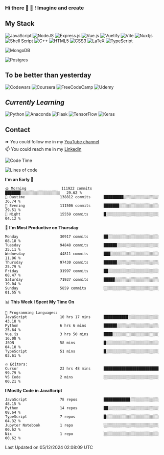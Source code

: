 ### Hi there 👋 🤖 ! Imagine and create

## My Stack
![JavaScript](https://img.shields.io/badge/javascript-%23323330.svg?style=for-the-badge&logo=javascript&logoColor=%23F7DF1E) ![NodeJS](https://img.shields.io/badge/node.js-6DA55F?style=for-the-badge&logo=node.js&logoColor=white) <img alt="Express.js" src="https://img.shields.io/badge/express.js%20-%23404d59.svg?&style=for-the-badge"/> ![Vue.js](https://img.shields.io/badge/vuejs-%2335495e.svg?style=for-the-badge&logo=vuedotjs&logoColor=%234FC08D) ![Vuetify](https://img.shields.io/badge/Vuetify-1867C0?style=for-the-badge&logo=vuetify&logoColor=AEDDFF) ![Vite](https://img.shields.io/badge/vite-%23646CFF.svg?style=for-the-badge&logo=vite&logoColor=white) ![Nuxtjs](https://img.shields.io/badge/Nuxt-002E3B?style=for-the-badge&logo=nuxtdotjs&logoColor=#00DC82) ![Shell Script](https://img.shields.io/badge/shell_script-%23121011.svg?style=for-the-badge&logo=gnu-bash&logoColor=white) ![C++](https://img.shields.io/badge/c++-%2300599C.svg?style=for-the-badge&logo=c%2B%2B&logoColor=white) ![HTML5](https://img.shields.io/badge/html5-%23E34F26.svg?style=for-the-badge&logo=html5&logoColor=white) ![CSS3](https://img.shields.io/badge/css3-%231572B6.svg?style=for-the-badge&logo=css3&logoColor=white) ![LaTeX](https://img.shields.io/badge/latex-%23008080.svg?style=for-the-badge&logo=latex&logoColor=white) ![TypeScript](https://img.shields.io/badge/typescript-%23007ACC.svg?style=for-the-badge&logo=typescript&logoColor=white)
<div>
  <img alt="MongoDB" src ="https://img.shields.io/badge/MongoDB-%234ea94b.svg?&style=for-the-badge&logo=mongodb&logoColor=white"/>
  
  ![Postgres](https://img.shields.io/badge/postgres-%23316192.svg?style=for-the-badge&logo=postgresql&logoColor=white)
</div>

## To be better than yesterday
![Codewars](https://img.shields.io/badge/Codewars-B1361E?style=for-the-badge&logo=codewars&logoColor=grey)
  ![Coursera](https://img.shields.io/badge/Coursera-%230056D2.svg?style=for-the-badge&logo=Coursera&logoColor=white)
  ![FreeCodeCamp](https://img.shields.io/badge/Freecodecamp-%23123.svg?&style=for-the-badge&logo=freecodecamp&logoColor=green)
  ![Udemy](https://img.shields.io/badge/Udemy-A435F0?style=for-the-badge&logo=Udemy&logoColor=white)

## *Currently Learning*
![Python](https://img.shields.io/badge/python-3670A0?style=for-the-badge&logo=python&logoColor=ffdd54) ![Anaconda](https://img.shields.io/badge/Anaconda-%2344A833.svg?style=for-the-badge&logo=anaconda&logoColor=white) 
![Flask](https://img.shields.io/badge/flask-%23000.svg?style=for-the-badge&logo=flask&logoColor=white) ![TensorFlow](https://img.shields.io/badge/TensorFlow-%23FF6F00.svg?style=for-the-badge&logo=TensorFlow&logoColor=white) ![Keras](https://img.shields.io/badge/Keras-%23D00000.svg?style=for-the-badge&logo=Keras&logoColor=white)

## Contact
⏩ You could follow me in my <a href="https://www.youtube.com/c/ViktorJimenezF" target="blank">YouTube channel</a>   <br>
📫 You could reach me in my <a href="https://www.linkedin.com/in/victorjuanjimenez/" target="blank">Linkedin</a>  

<!--START_SECTION:waka-->
![Code Time](http://img.shields.io/badge/Code%20Time-3%2C005%20hrs%2021%20mins-blue)

![Lines of code](https://img.shields.io/badge/From%20Hello%20World%20I%27ve%20Written-542.6%20million%20lines%20of%20code-blue)

**I'm an Early 🐤** 

```text
🌞 Morning                111922 commits      ███████░░░░░░░░░░░░░░░░░░   29.62 % 
🌆 Daytime                138812 commits      █████████░░░░░░░░░░░░░░░░   36.74 % 
🌃 Evening                111506 commits      ███████░░░░░░░░░░░░░░░░░░   29.51 % 
🌙 Night                  15559 commits       █░░░░░░░░░░░░░░░░░░░░░░░░   04.12 % 
```
📅 **I'm Most Productive on Thursday** 

```text
Monday                   30917 commits       ██░░░░░░░░░░░░░░░░░░░░░░░   08.18 % 
Tuesday                  94848 commits       ██████░░░░░░░░░░░░░░░░░░░   25.11 % 
Wednesday                44811 commits       ███░░░░░░░░░░░░░░░░░░░░░░   11.86 % 
Thursday                 97430 commits       ██████░░░░░░░░░░░░░░░░░░░   25.79 % 
Friday                   31997 commits       ██░░░░░░░░░░░░░░░░░░░░░░░   08.47 % 
Saturday                 71937 commits       █████░░░░░░░░░░░░░░░░░░░░   19.04 % 
Sunday                   5859 commits        ░░░░░░░░░░░░░░░░░░░░░░░░░   01.55 % 
```


📊 **This Week I Spent My Time On** 

```text
💬 Programming Languages: 
JavaScript               10 hrs 17 mins      ███████████░░░░░░░░░░░░░░   43.18 % 
Python                   6 hrs 6 mins        ██████░░░░░░░░░░░░░░░░░░░   25.64 % 
Vue.js                   3 hrs 50 mins       ████░░░░░░░░░░░░░░░░░░░░░   16.08 % 
JSON                     58 mins             █░░░░░░░░░░░░░░░░░░░░░░░░   04.10 % 
TypeScript               51 mins             █░░░░░░░░░░░░░░░░░░░░░░░░   03.61 % 

🔥 Editors: 
Cursor                   23 hrs 48 mins      █████████████████████████   99.79 % 
VS Code                  2 mins              ░░░░░░░░░░░░░░░░░░░░░░░░░   00.21 % 
```

**I Mostly Code in JavaScript** 

```text
JavaScript               78 repos            ████████████░░░░░░░░░░░░░   48.15 % 
Python                   14 repos            ██░░░░░░░░░░░░░░░░░░░░░░░   08.64 % 
TypeScript               7 repos             █░░░░░░░░░░░░░░░░░░░░░░░░   04.32 % 
Jupyter Notebook         1 repo              ░░░░░░░░░░░░░░░░░░░░░░░░░   00.62 % 
Nix                      1 repo              ░░░░░░░░░░░░░░░░░░░░░░░░░   00.62 % 
```




 Last Updated on 05/12/2024 02:08:09 UTC
<!--END_SECTION:waka-->

<!--
**ViktorJJF/ViktorJJF** is a ✨ _special_ ✨ repository because its `README.md` (this file) appears on your GitHub profile.



Here are some ideas to get you started:

- 🔭 I’m currently working on ...
- 🌱 I’m currently learning ...
- 👯 I’m looking to collaborate on ...
- 🤔 I’m looking for help with ...
- 💬 Ask me about ...
- 📫 How to reach me: ...
- 😄 Pronouns: ...
- ⚡ Fun fact: ...
-->
